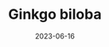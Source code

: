 ---
title: "Ginkgo biloba"
cc-type: species
date: 2023-06-16
hashtag: ginkgo-biloba
tags:
  - plant
  - species
---